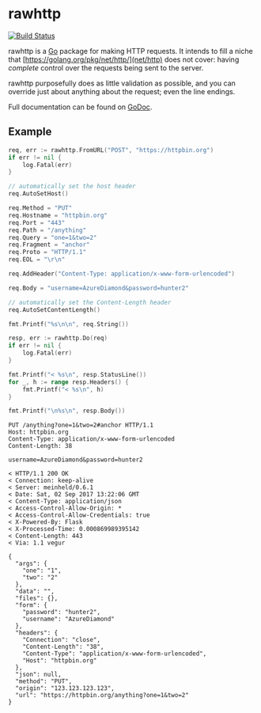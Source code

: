 # rawhttp

[![Build Status](https://travis-ci.org/tomnomnom/rawhttp.svg?branch=master)](https://travis-ci.org/tomnomnom/rawhttp)

rawhttp is a [Go](https://golang.org/) package for making HTTP requests.
It intends to fill a niche that [https://golang.org/pkg/net/http/](net/http) does not cover:
having *complete* control over the requests being sent to the server.

rawhttp purposefully does as little validation as possible, and you can override just about
anything about the request; even the line endings.

Full documentation can be found on [GoDoc](https://godoc.org/github.com/tomnomnom/rawhttp).

## Example

```go
req, err := rawhttp.FromURL("POST", "https://httpbin.org")
if err != nil {
	log.Fatal(err)
}

// automatically set the host header
req.AutoSetHost()

req.Method = "PUT"
req.Hostname = "httpbin.org"
req.Port = "443"
req.Path = "/anything"
req.Query = "one=1&two=2"
req.Fragment = "anchor"
req.Proto = "HTTP/1.1"
req.EOL = "\r\n"

req.AddHeader("Content-Type: application/x-www-form-urlencoded")

req.Body = "username=AzureDiamond&password=hunter2"

// automatically set the Content-Length header
req.AutoSetContentLength()

fmt.Printf("%s\n\n", req.String())

resp, err := rawhttp.Do(req)
if err != nil {
	log.Fatal(err)
}

fmt.Printf("< %s\n", resp.StatusLine())
for _, h := range resp.Headers() {
	fmt.Printf("< %s\n", h)
}

fmt.Printf("\n%s\n", resp.Body())
```

```
PUT /anything?one=1&two=2#anchor HTTP/1.1
Host: httpbin.org
Content-Type: application/x-www-form-urlencoded
Content-Length: 38

username=AzureDiamond&password=hunter2

< HTTP/1.1 200 OK
< Connection: keep-alive
< Server: meinheld/0.6.1
< Date: Sat, 02 Sep 2017 13:22:06 GMT
< Content-Type: application/json
< Access-Control-Allow-Origin: *
< Access-Control-Allow-Credentials: true
< X-Powered-By: Flask
< X-Processed-Time: 0.000869989395142
< Content-Length: 443
< Via: 1.1 vegur

{
  "args": {
    "one": "1",
    "two": "2"
  },
  "data": "",
  "files": {},
  "form": {
    "password": "hunter2",
    "username": "AzureDiamond"
  },
  "headers": {
    "Connection": "close",
    "Content-Length": "38",
    "Content-Type": "application/x-www-form-urlencoded",
    "Host": "httpbin.org"
  },
  "json": null,
  "method": "PUT",
  "origin": "123.123.123.123",
  "url": "https://httpbin.org/anything?one=1&two=2"
}
```

